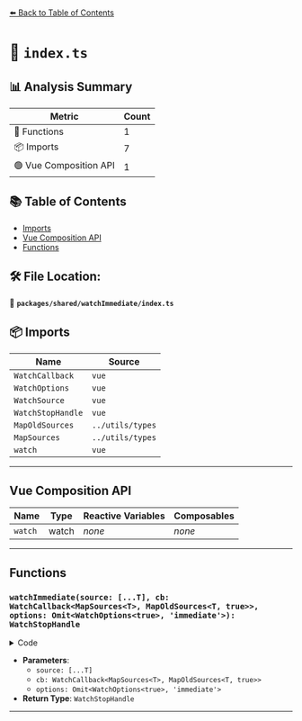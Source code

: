 [⬅️ Back to Table of Contents](../../../index.md)

# 📄 `index.ts`

## 📊 Analysis Summary

| Metric | Count |
|--------|-------|
| 🔧 Functions | 1 |
| 📦 Imports | 7 |
| 🟢 Vue Composition API | 1 |

## 📚 Table of Contents

- [Imports](#imports)
- [Vue Composition API](#vue-composition-api)
- [Functions](#functions)

## 🛠️ File Location:
📂 **`packages/shared/watchImmediate/index.ts`**

## 📦 Imports

| Name | Source |
|------|--------|
| `WatchCallback` | `vue` |
| `WatchOptions` | `vue` |
| `WatchSource` | `vue` |
| `WatchStopHandle` | `vue` |
| `MapOldSources` | `../utils/types` |
| `MapSources` | `../utils/types` |
| `watch` | `vue` |


---

## Vue Composition API

| Name | Type | Reactive Variables | Composables |
|------|------|-------------------|-------------|
| `watch` | watch | *none* | *none* |


---

## Functions

### `watchImmediate(source: [...T], cb: WatchCallback<MapSources<T>, MapOldSources<T, true>>, options: Omit<WatchOptions<true>, 'immediate'>): WatchStopHandle`

<details><summary>Code</summary>

```ts
export function watchImmediate<T extends Readonly<WatchSource<unknown>[]>>(
  source: [...T],
  cb: WatchCallback<MapSources<T>, MapOldSources<T, true>>,
  options?: Omit<WatchOptions<true>, 'immediate'>
): WatchStopHandle
```
</details>

- **Parameters**:
  - `source: [...T]`
  - `cb: WatchCallback<MapSources<T>, MapOldSources<T, true>>`
  - `options: Omit<WatchOptions<true>, 'immediate'>`
- **Return Type**: `WatchStopHandle`

---